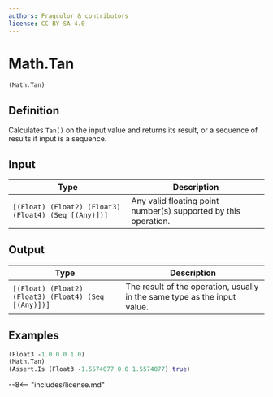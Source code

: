 ```yaml
---
authors: Fragcolor & contributors
license: CC-BY-SA-4.0
---
```



# Math.Tan

```clojure
(Math.Tan)
```


## Definition

Calculates `Tan()` on the input value and returns its result, or a sequence of results if input is a sequence.


## Input

| Type | Description |
|------|-------------|
| `[(Float) (Float2) (Float3) (Float4) (Seq [(Any)])]` | Any valid floating point number(s) supported by this operation. |


## Output

| Type | Description |
|------|-------------|
| `[(Float) (Float2) (Float3) (Float4) (Seq [(Any)])]` | The result of the operation, usually in the same type as the input value. |


## Examples

```clojure
(Float3 -1.0 0.0 1.0)
(Math.Tan)
(Assert.Is (Float3 -1.5574077 0.0 1.5574077) true)
```


--8<-- "includes/license.md"
